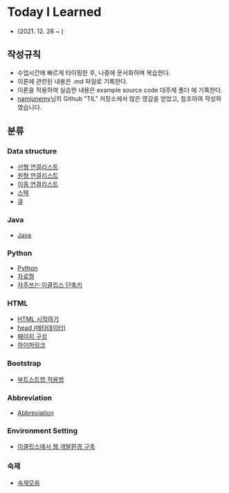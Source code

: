 # Today I Learned
- (2021. 12. 28 ~ )
## 작성규칙
- 수업시간에 빠르게 타이핑한 후, 나중에 문서화하며 복습한다.
- 이론에 관련된 내용은 .md 파일로 기록한다.
- 이론을 적용하여 실습한 내용은 example source code 대주제 폴더 에 기록한다.
- [namjunemy](https://github.com/namjunemy)님의 Github "TIL" 저장소에서 많은 영감을 얻었고, 참조하여 작성하였습니다.
## 분류
### Data structure
- [선형 연결리스트](https://github.com/97Fekim/TIL/blob/master/Data%20Structure/1.%20Linked%20list.md)
- [원형 연결리스트](https://github.com/97Fekim/TIL/blob/master/Data%20Structure/2.%20Circular%20linked%20list.md)
- [이중 연결리스트](https://github.com/97Fekim/TIL/blob/master/Data%20Structure/3.%20Doubly%20linked%20list.md)
- [스택](https://github.com/97Fekim/TIL/blob/master/Data%20Structure/4.%20Stack.md)
- [큐](https://github.com/97Fekim/TIL/blob/master/Data%20Structure/5.%20Queue.md)
### Java
- [Java](https://github.com/97Fekim/TIL/tree/master/Java)
### Python
- [Python](https://github.com/97Fekim/TIL/tree/master/Python)
- [자료형](https://github.com/97Fekim/TIL/blob/master/Python/004.%20Data%20type.md)
- [자주쓰는 이클립스 단축키](https://github.com/97Fekim/TIL/blob/master/Java/%EB%8B%A8%EC%B6%95%ED%82%A4.md)
### HTML
- [HTML 시작하기](https://github.com/97Fekim/TIL/blob/master/HTML/Start%20HTML.md)
- [head (메타데이터)](https://github.com/97Fekim/TIL/blob/master/HTML/Head.md)
- [페이지 구성](https://github.com/97Fekim/TIL/blob/master/HTML/Text%20Fundamentals.md)
- [하이퍼링크](https://github.com/97Fekim/TIL/blob/master/HTML/Hyperlink.md)
### Bootstrap
- [부트스트랩 적용법](https://github.com/97Fekim/TIL/blob/master/Bootstrap/fundamental.md)
### Abbreviation
- [Abbreviation](https://github.com/97Fekim/TIL/blob/master/Abbreviation/001.%20Abbreviation.md)
### Environment Setting
- [이클립스에서 웹 개발환경 구축](https://github.com/97Fekim/TIL/blob/master/Java/%EC%9D%B4%ED%81%B4%EB%A6%BD%EC%8A%A4%EC%97%90%EC%84%9C%20%EC%9B%B9%EA%B0%9C%EB%B0%9C%20%ED%99%98%EA%B2%BD%20%EA%B5%AC%EC%B6%95.md)
### 숙제
- [숙제모음](https://github.com/97Fekim/TIL/tree/master/Green%20homework)
